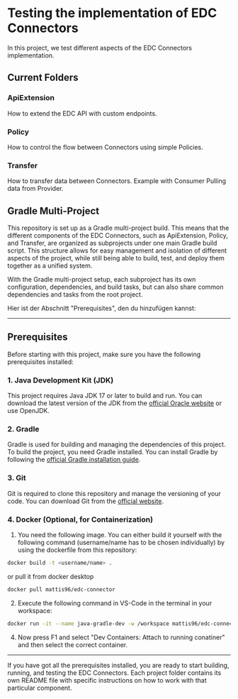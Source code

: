 # Testing the implementation of EDC Connectors

In this project, we test different aspects of the EDC Connectors implementation.

## Current Folders

### ApiExtension

How to extend the EDC API with custom endpoints.

### Policy

How to control the flow between Connectors using  simple Policies.

### Transfer

How to transfer data between Connectors. Example with Consumer Pulling data from Provider.

## Gradle Multi-Project

This repository is set up as a Gradle multi-project build. This means that the different components of the EDC Connectors, such as ApiExtension, Policy, and Transfer, are organized as subprojects under one main Gradle build script. This structure allows for easy management and isolation of different aspects of the project, while still being able to build, test, and deploy them together as a unified system.

With the Gradle multi-project setup, each subproject has its own configuration, dependencies, and build tasks, but can also share common dependencies and tasks from the root project.

Hier ist der Abschnitt "Prerequisites", den du hinzufügen kannst:

---

## Prerequisites

Before starting with this project, make sure you have the following prerequisites installed:

### 1. **Java Development Kit (JDK)**

This project requires Java JDK 17 or later to build and run. You can download the latest version of the JDK from the [official Oracle website](https://www.oracle.com/java/technologies/javase-jdk17-downloads.html) or use OpenJDK.

### 2. **Gradle**

Gradle is used for building and managing the dependencies of this project. To build the project, you need Gradle installed. You can install Gradle by following the [official Gradle installation guide](https://gradle.org/install/).

### 3. **Git**

Git is required to clone this repository and manage the versioning of your code. You can download Git from the [official website](https://git-scm.com/).

### 4. **Docker (Optional, for Containerization)**

1. You need the following image. You can either build it yourself with the following command (username/name has to be chosen individually) by using the dockerfile from this repository:

```bash
docker build -t <username/name> .
```

   or pull it from docker desktop

```bash
docker pull mattis96/edc-connector
```

2. Execute the following command in VS-Code in the terminal in your workspace:

```bash
docker run -it --name java-gradle-dev -w /workspace mattis96/edc-connector
```

4. Now press F1 and select "Dev Containers: Attach to running conatiner" and then select the correct container.
---

If you have got all the prerequisites installed, you are ready to start building, running, and testing the EDC Connectors. Each project folder contains its own README file with specific instructions on how to work with that particular component.
